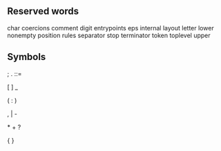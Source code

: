 
## Reserved words

char         coercions  comment
digit
entrypoints  eps
internal
layout       letter     lower
nonempty
position
rules
separator    stop
terminator   token      toplevel
upper


## Symbols

; . ::=

[ ] _

( : )

, | -

\* + ?

{ }